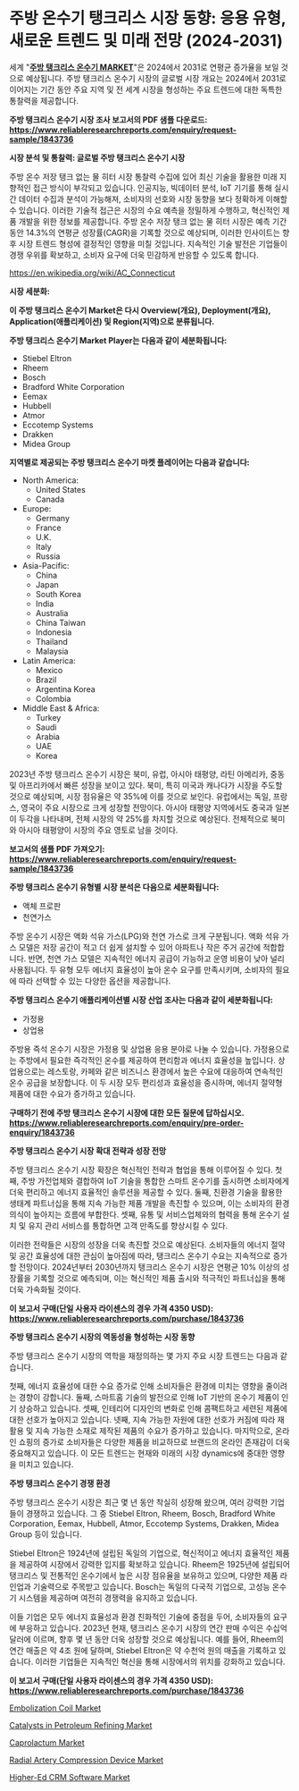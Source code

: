 <p><h1>주방 온수기 탱크리스 시장 동향: 응용 유형, 새로운 트렌드 및 미래 전망 (2024-2031)</h1></p><p>세계 "<strong><a href="https://www.reliableresearchreports.com/kitchen-tankless-water-heater-r1843736?utm_campaign=105&utm_medium=8&utm_source=Github&utm_content=ia&utm_term=07112024&utm_id=kitchen-tankless-water-heater">주방 탱크리스 온수기 MARKET</a></strong>"은 2024에서 2031로 연평균 증가율을 보일 것으로 예상됩니다. 주방 탱크리스 온수기 시장의 글로벌 시장 개요는 2024에서 2031로 이어지는 기간 동안 주요 지역 및 전 세계 시장을 형성하는 주요 트렌드에 대한 독특한 통찰력을 제공합니다.</p>
<p><strong>주방 탱크리스 온수기 시장 조사 보고서의 PDF 샘플 다운로드: <a href="https://www.reliableresearchreports.com/enquiry/request-sample/1843736?utm_campaign=105&utm_medium=8&utm_source=Github&utm_content=ia&utm_term=07112024&utm_id=kitchen-tankless-water-heater">https://www.reliableresearchreports.com/enquiry/request-sample/1843736</a></strong></p>
<p><strong>시장 분석 및 통찰력: 글로벌 주방 탱크리스 온수기 시장</strong></p>
<p><p>주방 온수 저장 탱크 없는 물 히터 시장 통찰력 수집에 있어 최신 기술을 활용한 미래 지향적인 접근 방식이 부각되고 있습니다. 인공지능, 빅데이터 분석, IoT 기기를 통해 실시간 데이터 수집과 분석이 가능해져, 소비자의 선호와 시장 동향을 보다 정확하게 이해할 수 있습니다. 이러한 기술적 접근은 시장의 수요 예측을 정밀하게 수행하고, 혁신적인 제품 개발을 위한 정보를 제공합니다. 주방 온수 저장 탱크 없는 물 히터 시장은 예측 기간 동안 14.3%의 연평균 성장률(CAGR)을 기록할 것으로 예상되며, 이러한 인사이트는 향후 시장 트렌드 형성에 결정적인 영향을 미칠 것입니다. 지속적인 기술 발전은 기업들이 경쟁 우위를 확보하고, 소비자 요구에 더욱 민감하게 반응할 수 있도록 합니다.</p></p>
<p><a href="%7CAUTHORITHY_DOMAIN_URL%7C?utm_campaign=105&utm_medium=8&utm_source=Github&utm_content=ia&utm_term=07112024&utm_id=kitchen-tankless-water-heater">https://en.wikipedia.org/wiki/AC_Connecticut</a></p>
<p><strong>시장 세분화:</strong></p>
<p><strong>이 주방 탱크리스 온수기 Market은 다시 Overview(개요), Deployment(개요), Application(애플리케이션) 및 Region(지역)으로 분류됩니다.</strong></p>
<p><strong>주방 탱크리스 온수기 Market Player는 다음과 같이 세분화됩니다:</strong></p>
<p><ul><li>Stiebel Eltron</li><li>Rheem</li><li>Bosch</li><li>Bradford White Corporation</li><li>Eemax</li><li>Hubbell</li><li>Atmor</li><li>Eccotemp Systems</li><li>Drakken</li><li>Midea Group</li></ul></p>
<p><strong>지역별로 제공되는 주방 탱크리스 온수기 마켓 플레이어는 다음과 같습니다:</strong></p>
<p><ul>
    <li>
        North America:
        <ul>
            <li>United States</li>
            <li>Canada</li>
        </ul>
    </li>
    <li>
        Europe:
        <ul>
            <li>Germany</li>
            <li>France</li>
            <li>U.K.</li>
            <li>Italy</li>
            <li>Russia</li>
        </ul>
    </li>
    <li>
        Asia-Pacific:
        <ul>
            <li>China</li>
            <li>Japan</li>
            <li>South Korea</li>
            <li>India</li>
            <li>Australia</li>
            <li>China Taiwan</li>
            <li>Indonesia</li>
            <li>Thailand</li>
            <li>Malaysia</li>
        </ul>
    </li>
    <li>
        Latin America:
        <ul>
            <li>Mexico</li>
            <li>Brazil</li>
            <li>Argentina Korea</li>
            <li>Colombia</li>
        </ul>
    </li>
    <li>
        Middle East & Africa:
        <ul>
            <li>Turkey</li>
            <li>Saudi</li>
            <li>Arabia</li>
            <li>UAE</li>
            <li>Korea</li>
        </ul>
    </li>
    </ul></p>
<p><p>2023년 주방 탱크리스 온수기 시장은 북미, 유럽, 아시아 태평양, 라틴 아메리카, 중동 및 아프리카에서 빠른 성장을 보이고 있다. 북미, 특히 미국과 캐나다가 시장을 주도할 것으로 예상되며, 시장 점유율은 약 35%에 이를 것으로 보인다. 유럽에서는 독일, 프랑스, 영국이 주요 시장으로 크게 성장할 전망이다. 아시아 태평양 지역에서도 중국과 일본이 두각을 나타내며, 전체 시장의 약 25%를 차지할 것으로 예상된다. 전체적으로 북미와 아시아 태평양이 시장의 주요 영토로 남을 것이다.</p></p>
<p><strong>보고서의 샘플 PDF 가져오기: <a href="https://www.reliableresearchreports.com/enquiry/request-sample/1843736?utm_campaign=105&utm_medium=8&utm_source=Github&utm_content=ia&utm_term=07112024&utm_id=kitchen-tankless-water-heater">https://www.reliableresearchreports.com/enquiry/request-sample/1843736</a></strong></p>
<p><strong>주방 탱크리스 온수기 유형별 시장 분석은 다음으로 세분화됩니다:</strong></p>
<p><ul><li>액체 프로판</li><li>천연가스</li></ul></p>
<p><p>주방 온수기 시장은 액화 석유 가스(LPG)와 천연 가스로 크게 구분됩니다. 액화 석유 가스 모델은 저장 공간이 적고 더 쉽게 설치할 수 있어 아파트나 작은 주거 공간에 적합합니다. 반면, 천연 가스 모델은 지속적인 에너지 공급이 가능하고 운영 비용이 낮아 널리 사용됩니다. 두 유형 모두 에너지 효율성이 높아 온수 요구를 만족시키며, 소비자의 필요에 따라 선택할 수 있는 다양한 옵션을 제공합니다.</p></p>
<p><strong>주방 탱크리스 온수기 애플리케이션별 시장 산업 조사는 다음과 같이 세분화됩니다:</strong></p>
<p><ul><li>가정용</li><li>상업용</li></ul></p>
<p><p>주방용 즉석 온수기 시장은 가정용 및 상업용 응용 분야로 나눌 수 있습니다. 가정용으로는 주방에서 필요한 즉각적인 온수를 제공하여 편리함과 에너지 효율성을 높입니다. 상업용으로는 레스토랑, 카페와 같은 비즈니스 환경에서 높은 수요에 대응하여 연속적인 온수 공급을 보장합니다. 이 두 시장 모두 편리성과 효율성을 중시하며, 에너지 절약형 제품에 대한 수요가 증가하고 있습니다.</p></p>
<p><strong>구매하기 전에 주방 탱크리스 온수기 시장에 대한 모든 질문에 답하십시오. <a href="https://www.reliableresearchreports.com/enquiry/pre-order-enquiry/1843736?utm_campaign=105&utm_medium=8&utm_source=Github&utm_content=ia&utm_term=07112024&utm_id=kitchen-tankless-water-heater">https://www.reliableresearchreports.com/enquiry/pre-order-enquiry/1843736</a></strong></p>
<p><strong>주방 탱크리스 온수기 시장 확대 전략과 성장 전망</strong></p>
<p><p>주방 탱크리스 온수기 시장 확장은 혁신적인 전략과 협업을 통해 이루어질 수 있다. 첫째, 주방 가전업체와 결합하여 IoT 기술을 통합한 스마트 온수기를 출시하면 소비자에게 더욱 편리하고 에너지 효율적인 솔루션을 제공할 수 있다. 둘째, 친환경 기술을 활용한 생태계 파트너십을 통해 지속 가능한 제품 개발을 촉진할 수 있으며, 이는 소비자의 환경 의식이 높아지는 흐름에 부합한다. 셋째, 유통 및 서비스업체와의 협력을 통해 온수기 설치 및 유지 관리 서비스를 통합하면 고객 만족도를 향상시킬 수 있다.</p><p>이러한 전략들은 시장의 성장을 더욱 촉진할 것으로 예상된다. 소비자들의 에너지 절약 및 공간 효율성에 대한 관심이 높아짐에 따라, 탱크리스 온수기 수요는 지속적으로 증가할 전망이다. 2024년부터 2030년까지 탱크리스 온수기 시장은 연평균 10% 이상의 성장률을 기록할 것으로 예측되며, 이는 혁신적인 제품 출시와 적극적인 파트너십을 통해 더욱 가속화될 것이다.</p></p>
<p><strong>이 보고서 구매(단일 사용자 라이센스의 경우 가격 4350 USD): <a href="https://www.reliableresearchreports.com/purchase/1843736?utm_campaign=105&utm_medium=8&utm_source=Github&utm_content=ia&utm_term=07112024&utm_id=kitchen-tankless-water-heater">https://www.reliableresearchreports.com/purchase/1843736</a></strong></p>
<p><strong>주방 탱크리스 온수기 시장의 역동성을 형성하는 시장 동향</strong></p>
<p><p>주방 탱크리스 온수기 시장의 역학을 재정의하는 몇 가지 주요 시장 트렌드는 다음과 같습니다. </p><p>첫째, 에너지 효율성에 대한 수요 증가로 인해 소비자들은 환경에 미치는 영향을 줄이려는 경향이 강합니다. 둘째, 스마트홈 기술의 발전으로 인해 IoT 기반의 온수기 제품이 인기 상승하고 있습니다. 셋째, 인테리어 디자인의 변화로 인해 콤팩트하고 세련된 제품에 대한 선호가 높아지고 있습니다. 넷째, 지속 가능한 자원에 대한 선호가 커짐에 따라 재활용 및 지속 가능한 소재로 제작된 제품의 수요가 증가하고 있습니다. 마지막으로, 온라인 쇼핑의 증가로 소비자들은 다양한 제품을 비교하므로 브랜드의 온라인 존재감이 더욱 중요해지고 있습니다. 이 모든 트렌드는 현재와 미래의 시장 dynamics에 중대한 영향을 미치고 있습니다.</p></p>
<p><strong>주방 탱크리스 온수기 경쟁 환경</strong></p>
<p><p>주방 탱크리스 온수기 시장은 최근 몇 년 동안 착실히 성장해 왔으며, 여러 강력한 기업들이 경쟁하고 있습니다. 그 중 Stiebel Eltron, Rheem, Bosch, Bradford White Corporation, Eemax, Hubbell, Atmor, Eccotemp Systems, Drakken, Midea Group 등이 있습니다.</p><p>Stiebel Eltron은 1924년에 설립된 독일의 기업으로, 혁신적이고 에너지 효율적인 제품을 제공하여 시장에서 강력한 입지를 확보하고 있습니다. Rheem은 1925년에 설립되어 탱크리스 및 전통적인 온수기에서 높은 시장 점유율을 보유하고 있으며, 다양한 제품 라인업과 기술력으로 주목받고 있습니다. Bosch는 독일의 다국적 기업으로, 고성능 온수기 시스템을 제공하며 여전히 경쟁력을 유지하고 있습니다.</p><p>이들 기업은 모두 에너지 효율성과 환경 친화적인 기술에 중점을 두어, 소비자들의 요구에 부응하고 있습니다. 2023년 현재, 탱크리스 온수기 시장의 연간 판매 수익은 수십억 달러에 이르며, 향후 몇 년 동안 더욱 성장할 것으로 예상됩니다. 예를 들어, Rheem의 연간 매출은 약 4조 원에 달하며, Stiebel Eltron은 약 수천억 원의 매출을 기록하고 있습니다. 이러한 기업들은 지속적인 혁신을 통해 시장에서의 위치를 강화하고 있습니다.</p></p>
<p><strong>이 보고서 구매(단일 사용자 라이센스의 경우 가격 4350 USD): <a href="https://www.reliableresearchreports.com/purchase/1843736?utm_campaign=105&utm_medium=8&utm_source=Github&utm_content=ia&utm_term=07112024&utm_id=kitchen-tankless-water-heater">https://www.reliableresearchreports.com/purchase/1843736</a></strong></p>
<p><p><a href="https://issuu.com/reportprime-2/docs/embolization-coil-market-size-2030._58b1a42b516232?utm_campaign=105&utm_medium=8&utm_source=Github&utm_content=ia&utm_term=07112024&utm_id=kitchen-tankless-water-heater">Embolization Coil Market</a></p><p><a href="https://github.com/tacitam515l/Market-Research-Report-List-1/blob/main/catalysts-in-petroleum-refining-market.md?utm_campaign=105&utm_medium=8&utm_source=Github&utm_content=ia&utm_term=07112024&utm_id=kitchen-tankless-water-heater">Catalysts in Petroleum Refining Market</a></p><p><a href="https://github.com/JamesCox407/Market-Research-Report-List-1/blob/main/caprolactum-market.md?utm_campaign=105&utm_medium=8&utm_source=Github&utm_content=ia&utm_term=07112024&utm_id=kitchen-tankless-water-heater">Caprolactum Market</a></p><p><a href="https://issuu.com/reportprime-2/docs/radial-artery-compression-device-ma_c8e23ac4da3387?utm_campaign=105&utm_medium=8&utm_source=Github&utm_content=ia&utm_term=07112024&utm_id=kitchen-tankless-water-heater">Radial Artery Compression Device Market</a></p><p><a href="https://www.linkedin.com/pulse/strategic-insights-global-higher-ed-crm-software-market-trends-tvcze?utm_campaign=105&utm_medium=8&utm_source=Github&utm_content=ia&utm_term=07112024&utm_id=kitchen-tankless-water-heater">Higher-Ed CRM Software Market</a></p></p>